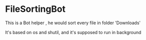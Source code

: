 # FileSortingBot
This is a Bot helper , he would sort every file in folder 'Downloads'


It's based on os and shutil, and it's supposed to run in background
